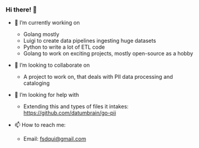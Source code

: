 ### Hi there! 👋

- 🔭 I’m currently working on 
  - Golang mostly
  - Luigi to create data pipelines ingesting huge datasets
  - Python to write a lot of ETL code
  - Golang to work on exciting projects, mostly open-source as a hobby

- 👯 I’m looking to collaborate on
  - A project to work on, that deals with PII data processing and cataloging

- 🤔 I’m looking for help with
  - Extending this and types of files it intakes: https://github.com/datumbrain/go-pii
  
- 📫 How to reach me:
  - Email: fsdqui@gmail.com
